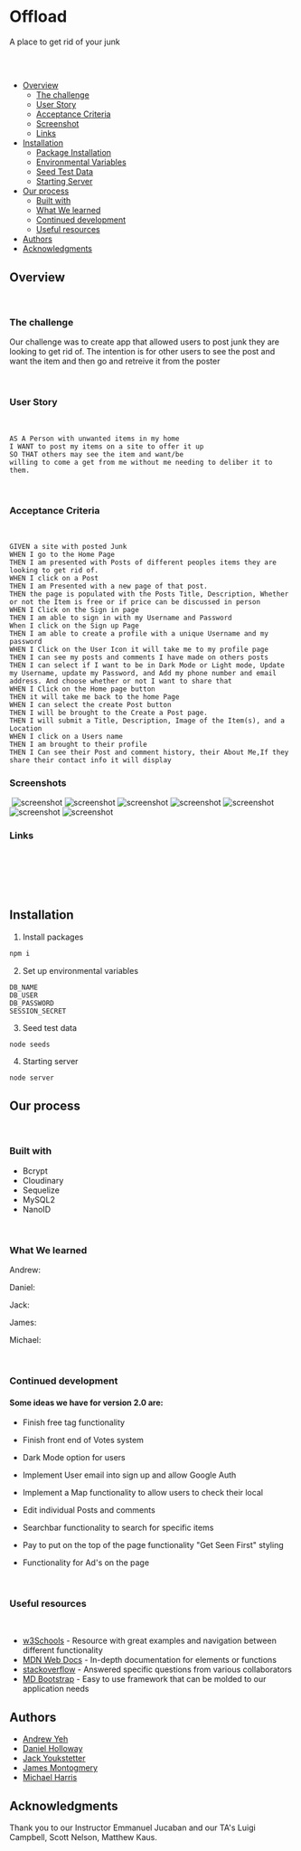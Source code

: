 # Offload
A place to get rid of your junk

## 
​
- [Overview](#overview)
  - [The challenge](#the-challenge)
  - [User Story](#user-story)
  - [Acceptance Criteria](#acceptance-criteria)
  - [Screenshot](#screenshots)
  - [Links](#links)
- [Installation](#installation)
  - [Package Installation](#package-installation)
  - [Environmental Variables](#environmental-variables)
  - [Seed Test Data](#seed-test-data)
  - [Starting Server](#starting-server)
- [Our process](#our-process)
  - [Built with](#built-with)
  - [What We learned](#what-we-learned)
  - [Continued development](#continued-development)
  - [Useful resources](#useful-resources)
- [Authors](#authors)
- [Acknowledgments](#acknowledgments)
​
## Overview
​
### The challenge
​Our challenge was to create app that allowed users to post junk they are looking to get rid of. The intention is for other users to see the post and want the item and then go and retreive it from the poster

​
### User Story
​
```
AS A Person with unwanted items in my home
I WANT to post my items on a site to offer it up
SO THAT others may see the item and want/be 
willing to come a get from me without me needing to deliber it to them.
```
​
### Acceptance Criteria
​
```
GIVEN a site with posted Junk
WHEN I go to the Home Page
THEN I am presented with Posts of different peoples items they are looking to get rid of.
WHEN I click on a Post
THEN I am Presented with a new page of that post.
THEN the page is populated with the Posts Title, Description, Whether or not the Item is free or if price can be discussed in person
WHEN I Click on the Sign in page
THEN I am able to sign in with my Username and Password
When I click on the Sign up Page
THEN I am able to create a profile with a unique Username and my password
WHEN I Click on the User Icon it will take me to my profile page
THEN I can see my posts and comments I have made on others posts
THEN I can select if I want to be in Dark Mode or Light mode, Update my Username, update my Password, and Add my phone number and email address. And choose whether or not I want to share that
WHEN I Click on the Home page button 
THEN it will take me back to the home Page
WHEN I can select the create Post button
THEN I will be brought to the Create a Post page.
THEN I will submit a Title, Description, Image of the Item(s), and a Location
WHEN I click on a Users name
THEN I am brought to their profile
THEN I Can see their Post and comment history, their About Me,If they share their contact info it will display

```

### Screenshots
​
![screenshot](homeLandingPage)
![screenshot](postContentPage)
![screenshot](createPostPage)
![screenshot](ProfilePage)
![screenshot](UserPage)
![screenshot](SigninPage)
![screenshot](SigninUpPage)

### Links
​
- 
​

## Installation
1. Install packages
```javascript
npm i
```

2. Set up environmental variables
```
DB_NAME
DB_USER
DB_PASSWORD
SESSION_SECRET
```
3. Seed test data
```
node seeds
```

4. Starting server
```javascript
node server
```


## Our process
​
### Built with
- Bcrypt
- Cloudinary
- Sequelize
- MySQL2
- NanoID

​
### What We learned

​Andrew:

Daniel:

Jack: 

James:

Michael:

​
### Continued development ###

#### Some ideas we have for version 2.0 are: ####

- Finish free tag functionality

- Finish front end of Votes system

- Dark Mode option for users

- Implement User email into sign up and allow Google Auth

- Implement a Map functionality to allow users to check their local

- Edit individual Posts and comments

- Searchbar functionality to search for specific items

- Pay to put on the top of the page functionality "Get Seen First" styling

- Functionality for Ad's on the page

​
### Useful resources
​
- [w3Schools](https://www.w3schools.com/) - Resource with great examples and navigation between different functionality
- [MDN Web Docs](https://developer.mozilla.org/en-US/docs/Learn/JavaScript) - In-depth documentation for elements or functions
- [stackoverflow](https://stackoverflow.com/) - Answered specific questions from various collaborators
- [MD Bootstrap](https://mdbootstrap.com/) - Easy to use framework that can be molded to our application needs

## Authors
* [Andrew Yeh](http://andrewyeh.dev/)
* [Daniel Holloway](https://vendettistudios.github.io/Daniel-Holloway-UCB-Portfolio/)
* [Jack Youkstetter](https://www.linkedin.com/in/jack-youkstetter-6b00a81a8/)
* [James Montogmery](https://jmonty94.github.io/portfolio/)
* [Michael Harris](https://snufalufakis.github.io/Profolio_xtralio/)

## Acknowledgments

​Thank you to our Instructor Emmanuel Jucaban and our TA's Luigi Campbell, Scott Nelson, Matthew Kaus.